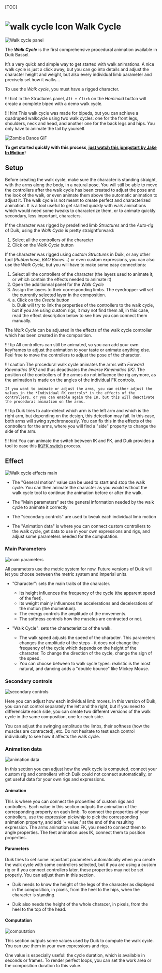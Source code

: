 [TOC]

# ![walk cycle Icon](img\duik-icons\automation\walkcycle-icon-r.png) Walk Cycle

![Walk cycle panel](img\duik-screenshots\S-Rigging\S-Rigging-Automations\WalkCycle.PNG)

The ***Walk Cycle*** is the first comprehensive procedural animation available in Duik Bassel.

It’s a very quick and simple way to get started with walk animations. A nice walk cycle is just a click away, but you can go into details and adjust the character height and weight, but also every individual limb parameter and precisely set how it walks…

To use the *Walk cycle*, you must have a rigged character.

!!! hint
    In the Structures panel, `Alt + Click` on the *Hominoid* button will create a complete biped with a demo walk cycle.

!!! hint
    This walk cycle was made for bipeds, but you can achieve a quadruped walkcycle using two walk cycles: one for the front legs, shoulders, neck and head, and another one for the back legs and hips. You only have to animate the tail by yourself.

![Zombie Dance GIF](img/examples/zombiedancerig.gif)

**To get started quickly with this process, [just watch this jumpstart by Jake In Motion](https://www.youtube.com/watch?v=i63vPXJ00r0)!**

## Setup

Before creating the walk cycle, make sure the character is standing straight, with the arms along the body, in a natural pose.
You will still be able to move the controllers after the walk cycle has been created to adjust the pose and the look of the walk, or even animate them above the automatic animation to adjust it.
The walk cycle is not meant to create perfect and characterized animation. It is a tool useful to get started quickly with walk animations which would need some tweaks to characterize them, or to animate quickly secondary, less important, characters.

If the character was rigged by predefined limb *Structures* and the *Auto-rig* of Duik, using the *Walk Cycle* is pretty straightforward:

1. Select all the controllers of the character
2. Click on the *Walk Cycle* button

If the character was rigged using *custom Structures* in Duik, or any other tool (*Rubberhose*, *BAO Bones*...) or even custom expressions, you can also use the *Walk Cycle*, but you will have to make some easy connections:

1. Select all the controllers of the character (the layers used to animate it, or which contain the effects needed to animate it)
2. Open the additionnal panel for the *Walk Cycle*
3. Assign the layers to their corresponding limbs. The eyedropper will set the currently selected layer in the composition.
4. a. Click on the *Create* button  
    b. Duik will try to link the properties of the controllers to the walk cycle, but if you are using custom rigs, it may not find them all, in this case, read the effect description below to see how you can connect them manually.

The *Walk Cycle* can be adjusted in the effects of the walk cycle controller which has been created in the composition.

!!! tip
    All controllers can still be animated, so you can add your own keyframes to adjust the animation to your taste or animate anything else. Feel free to move the controllers to adjust the pose of the character.

!!! caution
    The procedural walk cycle animates the arms with *Forward Kinematics (FK)* and thus deactivates the *Inverse Kinematics (IK)*. The position of the controllers of the armes do not influence the rig anymore, as the animation is made on the angles of the individual FK controls.

    If you want to animate or adjust the arms, you can either adjust the values in the *Individual FK controls* in the effects of the controllers, or you can enable again the IK, but this will deactivate the procedural animation on the arms.
    
!!! tip
    Duik tries to auto-detect which arm is the left arm and which is the right arm, but depending on the design, this detection may fail. In this case, both arms will swing synchroneously.
    You can fix this in the effects of the controllers for the arms, where you will find a "side" property to change the side of the arm.

!!! hint
    You can animate the switch between IK and FK, and Duik provides a tool to ease this [IK/FK switch](ik-fk-switch.md) process.


## Effect

![Walk cycle effects main](img\duik-screenshots\S-Rigging\S-Rigging-Automations\Walkcycle-effectsmain.PNG)

- The "General motion" value can be used to start and stop the walk cycle. You can then animate the character as you would without the walk cycle tool to continue the animation before or after the walk.

- The "Main parameters" set the general information needed by the walk cycle to animate it correctly

- The "secondary controls" are used to tweak each individual limb motion

- The "Animation data" is where you can connect custom controllers to the walk cycle, get data to use in your own expressions and rigs, and adjust some parameters needed for the computation.

### Main Parameters

![main parameters](img\duik-screenshots\S-Rigging\S-Rigging-Automations\Walkcycle-effects-detail\mainparameters.png)

All parameters use the metric system for now. Future versions of Duik will let you choose between the metric system and imperial units.

- "Character": sets the main traits of the character.

    - Its height influences the frequency of the cycle (the apparent speed of the feet).
    - Its weight mainly influences the accelerations and decelerations of the motion (the momentum).
    - The energy controls the amplitude of the movements.
    - The softness controls how the muscles are contracted or not.

- "Walk Cycle": sets the characteristics of the walk.

    - The walk speed adjusts the speed of the character. This parameters changes the amplitude of the steps - it does not change the frequency of the cycle which depends on the height of the character. To change the direction of the cycle, change the sign of the speed.
    - You can choose between to walk cycle types: realistic is the most natural, and dancing adds a "double bounce" like Mickey Mouse.

### Secondary controls

![secondary controls](img\duik-screenshots\S-Rigging\S-Rigging-Automations\Walkcycle-effects-detail\secondarycontrols.png)

Here you can adjust how each individual limb moves. In this version of Duik, you can not control separately the left and the right, but if you need to differenciate each side, you can create two different versions of the walk cycle in the same composition, one for each side.

You can adjust the swinging amplitude the limbs, their softness (how the muscles are contracted), etc. Do not hesitate to test each control individually to see how it affects the walk cycle.

### Animation data

![animation data](img\duik-screenshots\S-Rigging\S-Rigging-Automations\Walkcycle-effects-detail\animationdata.png)

In this section you can adjust how the walk cycle is computed, connect your custom rig and controllers which Duik could not connect automatically, or get useful data for your own rigs and expressions.

#### Animation

This is where you can connect the properties of custom rigs and controllers.
Each value in this section outputs the animation of the corresponding property on each limb.
To connect the properties of your controllers, use the expression pickwhip to pick the corresponding animation property, and add '+ value;' at the end of the resulting expression.
The arms animation uses FK, you need to connect them to angle properties.
The feet animation uses IK, connect them to position properties.

#### Parameters

Duik tries to set some important parameters automatically when you create the walk cycle with some controllers selected, but if you are using a custom rig or if you connect controllers later, these properties may not be set properly. You can adjust them in this section.

- Duik needs to know the height of the legs of the character as displayed in the composition, in pixels, from the heel to the hips, when the character is standing.

- Duik also needs the height of the whole characer, in pixels, from the heel to the top of the head.

#### Computation

![computation](img\duik-screenshots\S-Rigging\S-Rigging-Automations\Walkcycle-effects-detail\computation.png)

This section outputs some values used by Duik to compute the walk cycle. You can use them in your own expressions and rigs.

One value is especially useful: the cycle duration, which is available in seconds or frames. To render perfect loops, you can set the work area or the composition duration to this value.
